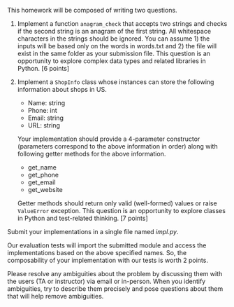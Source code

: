 This homework will be composed of writing two questions.

1. Implement a function `anagram_check` that accepts two strings and checks if the second string is an anagram of the first string.  All whitespace characters in the strings should be ignored.  You can assume 1) the inputs will be based only on the words in words.txt and 2) the file will exist in the same folder as your submission file.  This question is an opportunity to explore complex data types and related libraries in Python. [6 points]

2. Implement a `ShopInfo` class whose instances can store the following information about shops in US.

    - Name: string
    - Phone: int
    - Email: string
    - URL: string

    Your implementation should provide a 4-parameter constructor (parameters correspond to the above information in order) along with following getter methods for the above information.
    - get_name
    - get_phone
    - get_email
    - get_website

    Getter methods should return only valid (well-formed) values or raise `ValueError` exception.  This question is an opportunity to explore classes in Python and test-related thinking. [7 points]

Submit your implementations in a single file named *impl.py*.

Our evaluation tests will import the submitted module and access the implementations based on the above specified names.  So, the composability of your implementation with our tests is worth 2 points.

Please resolve any ambiguities about the problem by discussing them with the users (TA or instructor) via email or in-person.  When you identify ambiguities, try to describe them precisely and pose questions about them that will help remove ambiguities.
